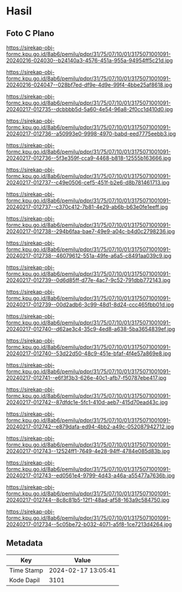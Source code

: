 # Hasil

## Foto C Plano

https://sirekap-obj-formc.kpu.go.id/8ab6/pemilu/pdpr/31/75/07/10/01/3175071001091-20240216-024030--b24140a3-4576-451a-955a-94954ff5c21d.jpg

https://sirekap-obj-formc.kpu.go.id/8ab6/pemilu/pdpr/31/75/07/10/01/3175071001091-20240216-024047--028bf7ed-df9e-4d9e-99f4-4bbe25af8618.jpg

https://sirekap-obj-formc.kpu.go.id/8ab6/pemilu/pdpr/31/75/07/10/01/3175071001091-20240217-012735--dcbbbb5d-5a60-4e54-96a8-2f0cc1d410d0.jpg

https://sirekap-obj-formc.kpu.go.id/8ab6/pemilu/pdpr/31/75/07/10/01/3175071001091-20240217-012736--a50993e0-9998-4970-babd-eed7775eebb3.jpg

https://sirekap-obj-formc.kpu.go.id/8ab6/pemilu/pdpr/31/75/07/10/01/3175071001091-20240217-012736--5f3e359f-cca9-4468-b818-12555b163666.jpg

https://sirekap-obj-formc.kpu.go.id/8ab6/pemilu/pdpr/31/75/07/10/01/3175071001091-20240217-012737--c49e0506-cef5-451f-b2e6-d8b781461713.jpg

https://sirekap-obj-formc.kpu.go.id/8ab6/pemilu/pdpr/31/75/07/10/01/3175071001091-20240217-012737--c370c412-7b81-4e29-ab6b-b63e0fe1eeff.jpg

https://sirekap-obj-formc.kpu.go.id/8ab6/pemilu/pdpr/31/75/07/10/01/3175071001091-20240217-012738--294b6faa-bae7-49e9-a04c-b4d0c2798236.jpg

https://sirekap-obj-formc.kpu.go.id/8ab6/pemilu/pdpr/31/75/07/10/01/3175071001091-20240217-012738--46079612-551a-49fe-a6a5-c8491aa039c9.jpg

https://sirekap-obj-formc.kpu.go.id/8ab6/pemilu/pdpr/31/75/07/10/01/3175071001091-20240217-012739--0d6d85ff-d77e-4ac7-9c52-791dbb772143.jpg

https://sirekap-obj-formc.kpu.go.id/8ab6/pemilu/pdpr/31/75/07/10/01/3175071001091-20240217-012739--00d2adb6-3c99-48d1-8d24-ccc465fbb01d.jpg

https://sirekap-obj-formc.kpu.go.id/8ab6/pemilu/pdpr/31/75/07/10/01/3175071001091-20240217-012740--d62ae3c4-35c9-4ed8-a638-5ba3654839ef.jpg

https://sirekap-obj-formc.kpu.go.id/8ab6/pemilu/pdpr/31/75/07/10/01/3175071001091-20240217-012740--53d22d50-48c9-451e-bfaf-4f4e57a869e8.jpg

https://sirekap-obj-formc.kpu.go.id/8ab6/pemilu/pdpr/31/75/07/10/01/3175071001091-20240217-012741--e6f3f3b3-626e-40c1-afb7-f50787ebe417.jpg

https://sirekap-obj-formc.kpu.go.id/8ab6/pemilu/pdpr/31/75/07/10/01/3175071001091-20240217-012742--87dfdc1e-5fc1-410d-aeb7-415d70ead43c.jpg

https://sirekap-obj-formc.kpu.go.id/8ab6/pemilu/pdpr/31/75/07/10/01/3175071001091-20240217-012742--e879dafa-ed94-4bb2-a49c-052087942712.jpg

https://sirekap-obj-formc.kpu.go.id/8ab6/pemilu/pdpr/31/75/07/10/01/3175071001091-20240217-012743--12524ff1-7649-4e28-94ff-4784e085d83b.jpg

https://sirekap-obj-formc.kpu.go.id/8ab6/pemilu/pdpr/31/75/07/10/01/3175071001091-20240217-012743--ed0561e4-9799-4d43-a46a-a55477a7636b.jpg

https://sirekap-obj-formc.kpu.go.id/8ab6/pemilu/pdpr/31/75/07/10/01/3175071001091-20240217-012744--8c8c81b5-12f1-48ad-af58-163a9c584750.jpg

https://sirekap-obj-formc.kpu.go.id/8ab6/pemilu/pdpr/31/75/07/10/01/3175071001091-20240217-012734--5c05be72-b032-4071-a5f8-1ce7213d4264.jpg


## Metadata

| Key        | Value               |
| ---------- | ------------------- |
| Time Stamp | 2024-02-17 13:05:41 |
| Kode Dapil | 3101                |



